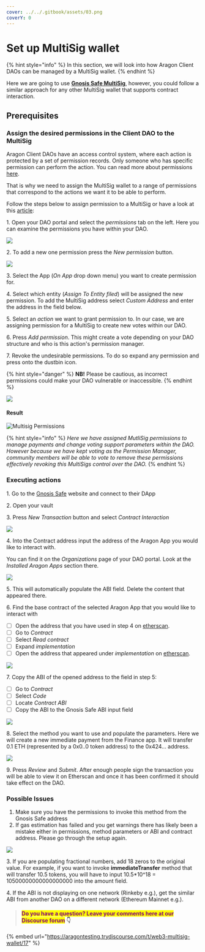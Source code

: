 ```yaml
---
cover: ../../.gitbook/assets/03.png
coverY: 0
---
```


# Set up MultiSig wallet

{% hint style="info" %}
In this section, we will look into how Aragon Client DAOs can be managed by a MultiSig wallet.
{% endhint %}

Here we are going to use [**Gnosis Safe MultiSig**](https://help.gnosis-safe.io/en/articles/3876461-create-a-safe), however, you could follow a similar approach for any other MultiSig wallet that supports contract interaction.

## Prerequisites

### Assign the desired permissions in the Client DAO to the MultiSig

Aragon Client DAOs have an access control system, where each action is protected by a set of permission records. Only someone who has specific permission can perform the action. You can read more about permissions [here](aragon-client/explore-template-dao/system-setting/permissions-setting.md).

That is why we need to assign the MultiSig wallet to a range of permissions that correspond to the actions we want it to be able to perform.&#x20;

Follow the steps below to assign permission to a MultiSig or have a look at this [article](https://app.gitbook.com/o/3h8kxj8geKVXgyMnGbYT/s/zhQIP88M8McmSaEGSymT/\~/changes/2tRI9YYqiKnfmdr7WSA1/users/products/aragon-client/explore-template-dao/system-setting/permissions-setting):

1\. Open your DAO portal and select the _permissions_ tab on the left. Here you can examine the permissions you have within your DAO.&#x20;

![](https://d33v4339jhl8k0.cloudfront.net/docs/assets/5c98a4fe0428633d2cf3fcf7/images/6112718fb55c2b04bf6dce7e/file-DCOHNWElgt.png)

2\.  To add a new one permission press the _New permission_ button.

![](https://d33v4339jhl8k0.cloudfront.net/docs/assets/5c98a4fe0428633d2cf3fcf7/images/611272116ffe270af2a97627/file-D7HYuaQgTh.png)

3\. Select the App (_On App_ drop down menu) you want to create permission for.

4\. Select which entity (_Assign To Entity filed_) will be assigned the new permission. To add the MultiSig address select _Custom Address_ and enter the address in the field below.

5\. Select an _action_ we want to grant permission to. In our case, we are assigning permission for a MultiSig to create new votes within our DAO.

6\. Press _Add permission_. This might create a vote depending on your DAO structure and who is this action's permission manager.

7\. Revoke the undesirable permissions. To do so expand any permission and press onto the dustbin icon.&#x20;

{% hint style="danger" %}
**NB!**  Please be cautious, as incorrect permissions could make your DAO vulnerable or inaccessible.
{% endhint %}

![](https://d33v4339jhl8k0.cloudfront.net/docs/assets/5c98a4fe0428633d2cf3fcf7/images/611275a7b37d837a3d0e2535/file-AecSpNvGSO.png)

#### **Result**

![Multisig Permissions](https://d33v4339jhl8k0.cloudfront.net/docs/assets/5c98a4fe0428633d2cf3fcf7/images/610d0ef364a230081ba1ce2f/file-aDCnpa7wjo.png)

{% hint style="info" %}
_Here we have assigned MutliSig permissions to manage payments and change voting support parameters within the DAO. However because we have kept voting as the Permission Manager, community members will be able to vote to remove these permissions effectively revoking this MultiSigs control over the DAO._
{% endhint %}

### Executing actions

1\. Go to the [Gnosis Safe](https://gnosis-safe.io) website and connect to their DApp

2\. Open your vault

3\. Press _New Transaction_ button and select _Contract Interaction_

![](https://d33v4339jhl8k0.cloudfront.net/docs/assets/5c98a4fe0428633d2cf3fcf7/images/610d0efb766e8844fc34e2c5/file-ery56Brop6.png)

4\. Into the Contract address input the address of the Aragon App you would like to interact with.

You can find it on the _Organizations_ page of your DAO portal. Look at the _Installed Aragon Apps_ section there.

![](https://d33v4339jhl8k0.cloudfront.net/docs/assets/5c98a4fe0428633d2cf3fcf7/images/610d1014766e8844fc34e2cd/file-8cuqErvYC1.png)

5\. This will automatically populate the ABI field. Delete the content that appeared there.

6\. Find the base contract of the selected Aragon App that you would like to interact with

* [ ] Open the address that you have used in step 4 on [etherscan](https://etherscan.io).
* [ ] Go to _Contract_
* [ ] Select _Read contract_
* [ ] Expand _implementation_
* [ ] Open the address that appeared under _implementation_ on [etherscan](https://etherscan.io).

![](https://d33v4339jhl8k0.cloudfront.net/docs/assets/5c98a4fe0428633d2cf3fcf7/images/610d115d766e8844fc34e2ce/file-g3POvBnP7e.png)

7\. Copy the ABI of the opened address to the field in step 5:

* [ ] Go to _Contract_
* [ ] Select _Code_
* [ ] Locate _Contract ABI_
* [ ] Copy the ABI to the Gnosis Safe ABI input field &#x20;

![](https://d33v4339jhl8k0.cloudfront.net/docs/assets/5c98a4fe0428633d2cf3fcf7/images/610d12f1766e8844fc34e2d7/file-nCgkCpoDAD.png)

8\. Select the method you want to use and populate the parameters. Here we will create a new immediate payment from the Finance app. It will transfer 0.1 ETH (represented by a 0x0..0 token address) to the 0x424... address.

![](https://d33v4339jhl8k0.cloudfront.net/docs/assets/5c98a4fe0428633d2cf3fcf7/images/611277e1766e8844fc34f0ab/file-xlkaRMNQ6n.png)

9\. Press _Review_ and _Submit_. After enough people sign the transaction you will be able to view it on Etherscan and once it has been confirmed it should take effect on the DAO.

### Possible Issues

1. Make sure you have the permissions to invoke this method from the Gnosis Safe address
2. If gas estimation has failed and you get warnings there has likely been a mistake either in permissions, method parameters or ABI and contract address. Please go through the setup again.

![](https://d33v4339jhl8k0.cloudfront.net/docs/assets/5c98a4fe0428633d2cf3fcf7/images/611278276ffe270af2a97644/file-rxfkptmQt8.png)

3\. If you are populating fractional numbers, add 18 zeros to the original value. For example, if you want to invoke **immediateTransfer** method that will transfer 10.5 tokens, you will have to input 10.5\*10^18 = 10500000000000000000 into the amount field.&#x20;

4\. If the ABI is not displaying on one network (Rinkeby e.g.), get the similar ABI from another DAO on a different network (Ethereum Mainnet e.g.).



> #### <mark style="color:purple;">Do you have a question? Leave your comments here at our Discourse forum</mark> 👇

{% embed url="https://aragontesting.trydiscourse.com/t/web3-multisig-wallet/17" %}


